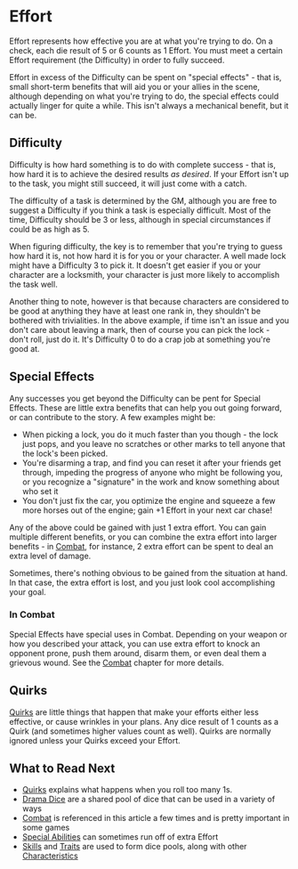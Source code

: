 # Effort

Effort represents how effective you are at what you're trying to do. On a check, each die result of 5 or 6 counts as 1 Effort. You must meet a certain Effort requirement (the Difficulty) in order to fully succeed.

Effort in excess of the Difficulty can be spent on "special effects" - that is, small short-term benefits that will aid you or your allies in the scene, although depending on what you're trying to do, the special effects could actually linger for quite a while. This isn't always a mechanical benefit, but it can be.

## Difficulty

Difficulty is how hard something is to do with complete success - that is, how hard it is to achieve the desired results *as desired*. If your Effort isn't up to the task, you might still succeed, it will just come with a catch.

The difficulty of a task is determined by the GM, although you are free to suggest a Difficulty if you think a task is especially difficult. Most of the time, Difficulty should be 3 or less, although in special circumstances if could be as high as 5.

When figuring difficulty, the key is to remember that you're trying to guess how hard it is, not how hard it is for you or your character. A well made lock might have a Difficulty 3 to pick it. It doesn't get easier if you or your character are a locksmith, your character is just more likely to accomplish the task well.

Another thing to note, however is that because characters are considered to be good at anything they have at least one rank in, they shouldn't be bothered with trivialities. In the above example, if time isn't an issue and you don't care about leaving a mark, then of course you can pick the lock - don't roll, just do it. It's Difficulty 0 to do a crap job at something you're good at.

## Special Effects

Any successes you get beyond the Difficulty can be pent for Special Effects. These are little extra benefits that can help you out going forward, or can contribute to the story. A few examples might be:

- When picking a lock, you do it much faster than you though - the lock just pops, and you leave no scratches or other marks to tell anyone that the lock's been picked.
- You're disarming a trap, and find you can reset it after your friends get through, impeding the progress of anyone who might be following you, or you recognize a "signature" in the work and know something about who set it
- You don't just fix the car, you optimize the engine and squeeze a few more horses out of the engine; gain +1 Effort in your next car chase!

Any of the above could be gained with just 1 extra effort. You can gain multiple different benefits, or you can combine the extra effort into larger benefits - in [Combat](Combat.md), for instance, 2 extra effort can be spent to deal an extra level of damage.

Sometimes, there's nothing obvious to be gained from the situation at hand. In that case, the extra effort is lost, and you just look cool accomplishing your goal.

### In Combat

Special Effects have special uses in Combat. Depending on your weapon or how you described your attack, you can use extra effort to knock an opponent prone, push them around, disarm them, or even deal them a grievous wound. See the [Combat](Combat.md) chapter for more details.

## Quirks

[Quirks](Quirk.md) are little things that happen that make your efforts either less effective, or cause wrinkles in your plans. Any dice result of 1 counts as a Quirk (and sometimes higher values count as well). Quirks are normally ignored unless your Quirks exceed your Effort.

## What to Read Next

- [Quirks](Quirk.md) explains what happens when you roll too many 1s.
- [Drama Dice](DramaDice.md) are a shared pool of dice that can be used in a variety of ways
- [Combat](Combat.md) is referenced in this article a few times and is pretty important in some games
- [Special Abilities](SpecialAbilities.md) can sometimes run off of extra Effort
- [Skills](Skills.md) and [Traits](Traits.md) are used to form dice pools, along with other [Characteristics](Characteristic.md) 